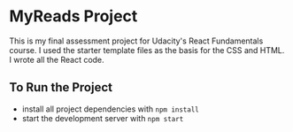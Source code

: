 # MyReads Project

This is my final assessment project for Udacity's React Fundamentals course. I used the starter template files as the basis for the CSS and HTML. I wrote all the React code.

## To Run the Project

* install all project dependencies with `npm install`
* start the development server with `npm start`